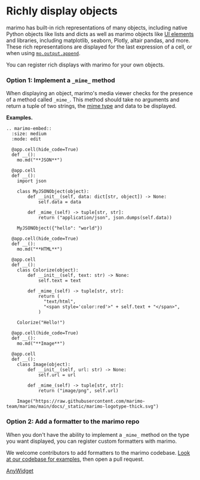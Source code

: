# Richly display objects

marimo has built-in rich representations of many objects, including native
Python objects like lists and dicts as well as marimo objects like [UI
elements](/guides/interactivity.md) and libraries, including matplotlib,
seaborn, Plotly, altair pandas, and more. These rich representations are
displayed for the last expression of a cell, or when using
[`mo.output.append`](#marimo.output.append).

You can register rich displays with marimo for your own objects.

### Option 1: Implement a `_mime_` method

When displaying an object, marimo's media viewer checks for the presence of a
method called `_mime_`. This method should take no arguments and return
a tuple of two strings, the [mime type](https://developer.mozilla.org/en-US/docs/Web/HTTP/Basics_of_HTTP/MIME_types) and data to be displayed.

**Examples.**

```{eval-rst}
.. marimo-embed::
  :size: medium
  :mode: edit

  @app.cell(hide_code=True)
  def __():
    mo.md("**JSON**")

  @app.cell
  def __():
    import json

    class MyJSONObject(object):
        def __init__(self, data: dict[str, object]) -> None:
            self.data = data

        def _mime_(self) -> tuple[str, str]:
            return ("application/json", json.dumps(self.data))

    MyJSONObject({"hello": "world"})

  @app.cell(hide_code=True)
  def __():
    mo.md("**HTML**")

  @app.cell
  def __():
    class Colorize(object):
        def __init__(self, text: str) -> None:
            self.text = text

        def _mime_(self) -> tuple[str, str]:
            return (
              "text/html",
              "<span style='color:red'>" + self.text + "</span>",
            )

    Colorize("Hello!")

  @app.cell(hide_code=True)
  def __():
    mo.md("**Image**")

  @app.cell
  def __():
    class Image(object):
        def __init__(self, url: str) -> None:
            self.url = url

        def _mime_(self) -> tuple[str, str]:
            return ("image/png", self.url)

    Image("https://raw.githubusercontent.com/marimo-team/marimo/main/docs/_static/marimo-logotype-thick.svg")
```

### Option 2: Add a formatter to the marimo repo

When you don't have the ability to implement a `_mime_` method on the type
you want displayed, you can register custom formatters with marimo.

We welcome contributors to add formatters to the marimo codebase. [Look at our
codebase for
examples](https://github.com/marimo-team/marimo/tree/main/marimo/_output/formatters),
then open a pull request.


[AnyWidget](/api/inputs/anywidget.md)
